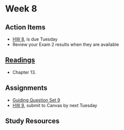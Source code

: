 # Week 8


## Action Items
* [HW 8](https://genchem.science.psu.edu/homework-8-houck), is due Tuesday
* Review your Exam 2 results when they are available


## [Readings](https://genchem.science.psu.edu)
* Chapter 13.


## Assignments

- [Guiding Question Set 9](https://psu.instructure.com/courses/1quizzes/3317754) 
- [HW 9](https://genchem.science.psu.edu/homework-9-houck), submit to Canvas by next Tuesday

## Study Resources









